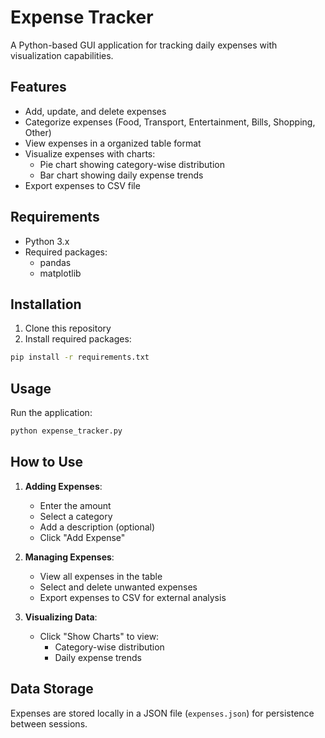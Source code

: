 # Expense Tracker

A Python-based GUI application for tracking daily expenses with visualization capabilities.

## Features

- Add, update, and delete expenses
- Categorize expenses (Food, Transport, Entertainment, Bills, Shopping, Other)
- View expenses in a organized table format
- Visualize expenses with charts:
  - Pie chart showing category-wise distribution
  - Bar chart showing daily expense trends
- Export expenses to CSV file

## Requirements

- Python 3.x
- Required packages:
  - pandas
  - matplotlib

## Installation

1. Clone this repository
2. Install required packages:
```bash
pip install -r requirements.txt
```

## Usage

Run the application:
```bash
python expense_tracker.py
```

## How to Use

1. **Adding Expenses**:
   - Enter the amount
   - Select a category
   - Add a description (optional)
   - Click "Add Expense"

2. **Managing Expenses**:
   - View all expenses in the table
   - Select and delete unwanted expenses
   - Export expenses to CSV for external analysis

3. **Visualizing Data**:
   - Click "Show Charts" to view:
     - Category-wise distribution
     - Daily expense trends

## Data Storage

Expenses are stored locally in a JSON file (`expenses.json`) for persistence between sessions.
